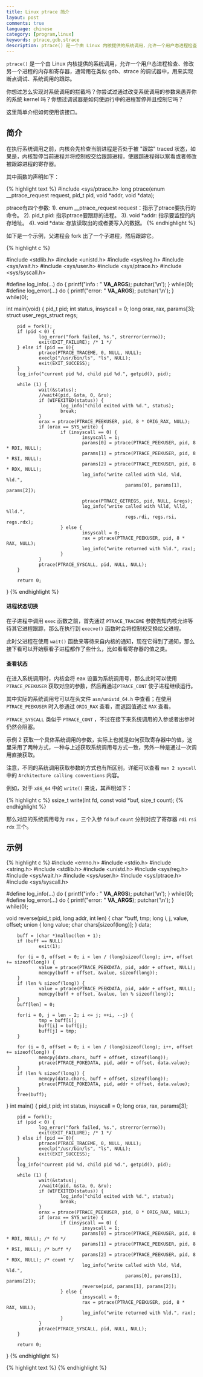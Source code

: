 ```yaml
---
title: Linux ptrace 简介
layout: post
comments: true
language: chinese
category: [program,linux]
keywords: ptrace,gdb,strace
description: ptrace() 是一个由 Linux 内核提供的系统调用，允许一个用户态进程检查、修改另一个进程的内存和寄存器，通常用在类似 gdb、strace 的调试器中，用来实现断点调试、系统调用的跟踪。 你想过怎么实现对系统调用的拦截吗？你尝试过通过改变系统调用的参数来愚弄你的系统 kernel 吗？你想过调试器是如何使运行中的进程暂停并且控制它吗？ 这里简单介绍如何使用该接口。
---
```


`ptrace()` 是一个由 Linux 内核提供的系统调用，允许一个用户态进程检查、修改另一个进程的内存和寄存器，通常用在类似 gdb、strace 的调试器中，用来实现断点调试、系统调用的跟踪。

你想过怎么实现对系统调用的拦截吗？你尝试过通过改变系统调用的参数来愚弄你的系统 kernel 吗？你想过调试器是如何使运行中的进程暂停并且控制它吗？

这里简单介绍如何使用该接口。

<!-- more -->

## 简介

在执行系统调用之前，内核会先检查当前进程是否处于被 "跟踪" traced 状态，如果是，内核暂停当前进程并将控制权交给跟踪进程，使跟踪进程得以察看或者修改被跟踪进程的寄存器。

其中函数的声明如下：

{% highlight text %}
#include <sys/ptrace.h>
long ptrace(enum __ptrace_request request, pid_t pid, void *addr, void *data);

ptrace有四个参数: 
1). enum __ptrace_request request：指示了ptrace要执行的命令。
2). pid_t pid: 指示ptrace要跟踪的进程。
3). void *addr: 指示要监控的内存地址。
4). void *data: 存放读取出的或者要写入的数据。
{% endhighlight %}

如下是一个示例，父进程会 fork 出了一个子进程，然后跟踪它。

{% highlight c %}


#include <stdlib.h>
#include <unistd.h>
#include <sys/reg.h>
#include <sys/wait.h>
#include <sys/user.h>
#include <sys/ptrace.h>
#include <sys/syscall.h>

#define log_info(...)  do { printf("info : " __VA_ARGS__); putchar('\n'); } while(0);
#define log_error(...) do { printf("error: " __VA_ARGS__); putchar('\n'); } while(0);

int main(void)
{
        pid_t pid;
        int status, insyscall = 0;
        long orax, rax, params[3];
        struct user_regs_struct regs;

        pid = fork();
        if (pid < 0) {
                log_error("fork failed, %s.", strerror(errno));
                exit(EXIT_FAILURE); /* 1 */
        } else if (pid == 0){
                ptrace(PTRACE_TRACEME, 0, NULL, NULL);
                execlp("/usr/bin/ls", "ls", NULL);
                exit(EXIT_SUCCESS);
        }
        log_info("current pid %d, child pid %d.", getpid(), pid);

        while (1) {
                wait(&status);
                //wait4(pid, &sta, 0, &ru);
                if (WIFEXITED(status)) {
                        log_info("child exited with %d.", status);
                        break;
                }
                orax = ptrace(PTRACE_PEEKUSER, pid, 8 * ORIG_RAX, NULL);
                if (orax == SYS_write) {
                        if (insyscall == 0) {
                                insyscall = 1;
                                params[0] = ptrace(PTRACE_PEEKUSER, pid, 8 * RDI, NULL);
                                params[1] = ptrace(PTRACE_PEEKUSER, pid, 8 * RSI, NULL);
                                params[2] = ptrace(PTRACE_PEEKUSER, pid, 8 * RDX, NULL);
                                log_info("write called with %ld, %ld, %ld.",
                                                params[0], params[1], params[2]);

                                ptrace(PTRACE_GETREGS, pid, NULL, &regs);
                                log_info("write called with %lld, %lld, %lld.",
                                                regs.rdi, regs.rsi, regs.rdx);
                        } else {
                                insyscall = 0;
                                rax = ptrace(PTRACE_PEEKUSER, pid, 8 * RAX, NULL);
                                log_info("write returned with %ld.", rax);
                        }
                }
                ptrace(PTRACE_SYSCALL, pid, NULL, NULL);
        }

        return 0;
}
{% endhighlight %}


#### 进程状态切换

在子进程中调用 `exec` 函数之前，首先通过 `PTRACE_TRACEME` 参数告知内核允许等待其它进程跟踪，那么在执行到 `execve()` 函数时会将控制权交换给父进程。

此时父进程在使用 `wait()` 函数来等待来自内核的通知，现在它得到了通知，那么接下看可以开始察看子进程都作了些什么，比如看看寄存器的值之类。

#### 查看状态

在进入系统调用时，内核会将 eax 设置为系统调用号，那么此时可以使用 `PTRACE_PEEKUSER` 获取对应的参数，然后再通过`PTRACE_CONT` 使子进程继续运行。

其中实际的系统调用号可以在头文件 `asm/unistd_64.h` 中查看；在使用 `PTRACE_PEEKUSER` 时入参通过 `ORIG_RAX` 查看，而返回值通过 `RAX` 查看。

`PTRACE_SYSCALL` 类似于 `PTRACE_CONT` ，不过在接下来系统调用的入参或者出参时仍然会阻塞。

示例 2 获取一个具体系统调用的参数，实际上也就是如何获取寄存器中的值，这里采用了两种方式，一种与上述获取系统调用号方式一致，另外一种是通过一次调用直接获取。

注意，不同的系统调用获取参数的方式也有所区别，详细可以查看 `man 2 syscall` 中的 `Architecture calling conventions` 内容。

例如，对于 `x86_64` 中的 `write()` 来说，其声明如下：

{% highlight c %}
ssize_t write(int fd, const void *buf, size_t count);
{% endhighlight %}

那么对应的系统调用号为 `rax` ，三个入参 `fd` `buf` `count` 分别对应了寄存器 `rdi` `rsi` `rdx` 三个。


## 示例

{% highlight c %}
#include <errno.h>
#include <stdio.h>
#include <string.h>
#include <stdlib.h>
#include <unistd.h>
#include <sys/reg.h>
#include <sys/wait.h>
#include <sys/user.h>
#include <sys/ptrace.h>
#include <sys/syscall.h>

#define log_info(...)  do { printf("info : " __VA_ARGS__); putchar('\n'); } while(0);
#define log_error(...) do { printf("error: " __VA_ARGS__); putchar('\n'); } while(0);

void reverse(pid_t pid, long addr, int len)
{
        char *buff, tmp;
        long i, j, value, offset;
        union {
                long value;
                char chars[sizeof(long)];
        } data;

        buff = (char *)malloc(len + 1);
        if (buff == NULL)
                exit(1);

        for (i = 0, offset = 0; i < len / (long)sizeof(long); i++, offset += sizeof(long)) {
                value = ptrace(PTRACE_PEEKDATA, pid, addr + offset, NULL);
                memcpy(buff + offset, &value, sizeof(long));
        }
        if (len % sizeof(long)) {
                value = ptrace(PTRACE_PEEKDATA, pid, addr + offset, NULL);
                memcpy(buff + offset, &value, len % sizeof(long));
        }
        buff[len] = 0;

        for(i = 0, j = len - 2; i <= j; ++i, --j) {
                tmp = buff[i];
                buff[i] = buff[j];
                buff[j] = tmp;
        }

        for (i = 0, offset = 0; i < len / (long)sizeof(long); i++, offset += sizeof(long)) {
                memcpy(data.chars, buff + offset, sizeof(long));
                ptrace(PTRACE_POKEDATA, pid, addr + offset, data.value);
        }
        if (len % sizeof(long)) {
                memcpy(data.chars, buff + offset, sizeof(long));
                ptrace(PTRACE_POKEDATA, pid, addr + offset, data.value);
        }
        free(buff);
}
int main()
{
        pid_t pid;
        int status, insyscall = 0;
        long orax, rax, params[3];

        pid = fork();
        if (pid < 0) {
                log_error("fork failed, %s.", strerror(errno));
                exit(EXIT_FAILURE); /* 1 */
        } else if (pid == 0){
                ptrace(PTRACE_TRACEME, 0, NULL, NULL);
                execlp("/usr/bin/ls", "ls", NULL);
                exit(EXIT_SUCCESS);
        }
        log_info("current pid %d, child pid %d.", getpid(), pid);

        while (1) {
                wait(&status);
                //wait4(pid, &sta, 0, &ru);
                if (WIFEXITED(status)) {
                        log_info("child exited with %d.", status);
                        break;
                }
                orax = ptrace(PTRACE_PEEKUSER, pid, 8 * ORIG_RAX, NULL);
                if (orax == SYS_write) {
                        if (insyscall == 0) {
                                insyscall = 1;
                                params[0] = ptrace(PTRACE_PEEKUSER, pid, 8 * RDI, NULL); /* fd */
                                params[1] = ptrace(PTRACE_PEEKUSER, pid, 8 * RSI, NULL); /* buff */
                                params[2] = ptrace(PTRACE_PEEKUSER, pid, 8 * RDX, NULL); /* count */
                                log_info("write called with %ld, %ld, %ld.",
                                                params[0], params[1], params[2]);
                                reverse(pid, params[1], params[2]);
                        } else {
                                insyscall = 0;
                                rax = ptrace(PTRACE_PEEKUSER, pid, 8 * RAX, NULL);
                                log_info("write returned with %ld.", rax);
                        }
                }
                ptrace(PTRACE_SYSCALL, pid, NULL, NULL);
        }

        return 0;
}
{% endhighlight %}

<!--
ptrace参考
http://recursiveg.me/2014/05/programming-with-ptrace-part4/
http://www.kgdb.info/playing_with_ptrace_part_i/
-->


{% highlight text %}
{% endhighlight %}
